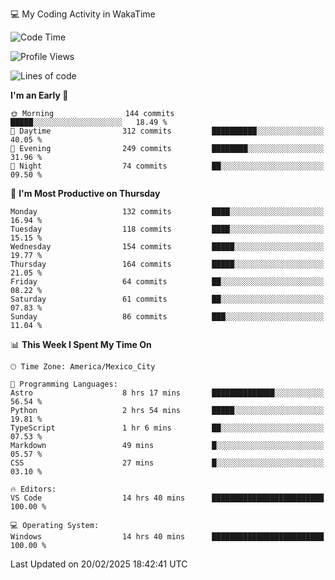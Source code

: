💻 My Coding Activity in WakaTime
<!--START_SECTION:waka-->
![Code Time](http://img.shields.io/badge/Code%20Time-251%20hrs%208%20mins-blue)

![Profile Views](http://img.shields.io/badge/Profile%20Views-0-blue)

![Lines of code](https://img.shields.io/badge/From%20Hello%20World%20I%27ve%20Written-1.8%20million%20lines%20of%20code-blue)

**I'm an Early 🐤** 

```text
🌞 Morning                144 commits         █████░░░░░░░░░░░░░░░░░░░░   18.49 % 
🌆 Daytime                312 commits         ██████████░░░░░░░░░░░░░░░   40.05 % 
🌃 Evening                249 commits         ████████░░░░░░░░░░░░░░░░░   31.96 % 
🌙 Night                  74 commits          ██░░░░░░░░░░░░░░░░░░░░░░░   09.50 % 
```
📅 **I'm Most Productive on Thursday** 

```text
Monday                   132 commits         ████░░░░░░░░░░░░░░░░░░░░░   16.94 % 
Tuesday                  118 commits         ████░░░░░░░░░░░░░░░░░░░░░   15.15 % 
Wednesday                154 commits         █████░░░░░░░░░░░░░░░░░░░░   19.77 % 
Thursday                 164 commits         █████░░░░░░░░░░░░░░░░░░░░   21.05 % 
Friday                   64 commits          ██░░░░░░░░░░░░░░░░░░░░░░░   08.22 % 
Saturday                 61 commits          ██░░░░░░░░░░░░░░░░░░░░░░░   07.83 % 
Sunday                   86 commits          ███░░░░░░░░░░░░░░░░░░░░░░   11.04 % 
```


📊 **This Week I Spent My Time On** 

```text
🕑︎ Time Zone: America/Mexico_City

💬 Programming Languages: 
Astro                    8 hrs 17 mins       ██████████████░░░░░░░░░░░   56.54 % 
Python                   2 hrs 54 mins       █████░░░░░░░░░░░░░░░░░░░░   19.81 % 
TypeScript               1 hr 6 mins         ██░░░░░░░░░░░░░░░░░░░░░░░   07.53 % 
Markdown                 49 mins             █░░░░░░░░░░░░░░░░░░░░░░░░   05.57 % 
CSS                      27 mins             █░░░░░░░░░░░░░░░░░░░░░░░░   03.10 % 

🔥 Editors: 
VS Code                  14 hrs 40 mins      █████████████████████████   100.00 % 

💻 Operating System: 
Windows                  14 hrs 40 mins      █████████████████████████   100.00 % 
```


 Last Updated on 20/02/2025 18:42:41 UTC
<!--END_SECTION:waka-->
